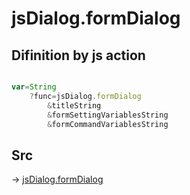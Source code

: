 # jsDialog.formDialog

## Difinition by js action

```js.js

var=String
	?func=jsDialog.formDialog
		&titleString
		&formSettingVariablesString
		&formCommandVariablesString
```

## Src

-> [jsDialog.formDialog](https://github.com/puutaro/CommandClick/blob/master/app/src/main/java/com/puutaro/commandclick/fragment_lib/terminal_fragment/js_interface/dialog/JsDialog.kt#L138)


